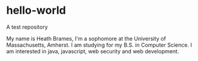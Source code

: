 # hello-world
A test repository


My name is Heath Brames, I'm a sophomore at the University of Massachusetts, Amherst. I am studying for my B.S. in Computer Science.  I am interested in java, javascript, web security and web development. 
